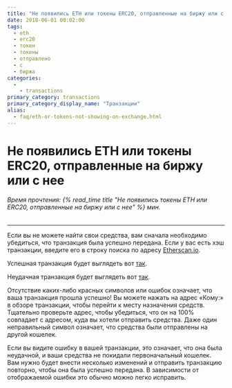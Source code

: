 ```yaml
---
title: "Не появились ETH или токены ERC20, отправленные на биржу или с нее"
date: 2018-06-01 00:02:00
tags:
  - eth
  - erc20
  - токен
  - токены
  - отправлено
  - с
  - биржа
categories:
  - 
    - transactions
primary_category: transactions
primary_category_display_name: "Транзакции"
alias:
  - faq/eth-or-tokens-not-showing-on-exchange.html
---
```


# **Не появились ETH или токены ERC20, отправленные на биржу или с нее**

###### Время прочтения: {% read_time title "Не появились токены ETH или ERC20, отправленные на биржу или с нее" %} мин.

* * *

Если вы не можете найти свои средства, вам сначала необходимо убедиться, что транзакция была успешно передана. Если у вас есть хэш транзакции, введите его в строку поиска по адресу [​​Etherscan.io](https://etherscan.io).

Успешная транзакция будет выглядеть вот [так](https://etherscan.io/tx/0xcde5a30a1a1514919e9c357d4e89211701aa22a741936ad9516c2987d8b097c9).

Неудачная транзакция будет выглядеть вот [так](https://etherscan.io/tx/0xf9c8514fad47eb54a414930563aabfeceb465c9f308f5f294a37edd0d669243c).

Отсутствие каких-либо красных символов или ошибок означает, что ваша транзакция прошла успешно! Вы можете нажать на адрес «Кому:» в обзоре транзакции, чтобы перейти к месту назначения средств. Тщательно проверьте адрес, чтобы убедиться, что он на 100% совпадает с адресом, куда вы хотели отправить средства. Даже один неправильный символ означает, что средства были отправлены на другой кошелек.

Если вы видите ошибку в вашей транзакции, это означает, что она была неудачной, и ваши средства не покидали первоначальный кошелек. Вам нужно будет внести несколько изменений и отправить транзакцию повторно, чтобы она была успешно передана. В зависимости от отображаемой ошибки это обычно можно легко исправить.
